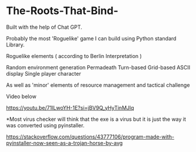 # The-Roots-That-Bind-
Built with the help of Chat GPT. 

Probably the most 'Roguelike' game I can build using Python standard Library. 

Roguelike elements ( according to Berlin Interpretation ) 

Random environment generation
Permadeath
Turn-based
Grid-based
ASCII display
Single player character

As well as 'minor' elements of resource management and tactical challenge 

Video below 

https://youtu.be/71ILwoYH-1E?si=jBV9Q_yHyTinMJlq


*Most virus checker will think that the exe is a virus but it is just the way it was converted using pyinstaller. 

https://stackoverflow.com/questions/43777106/program-made-with-pyinstaller-now-seen-as-a-trojan-horse-by-avg
